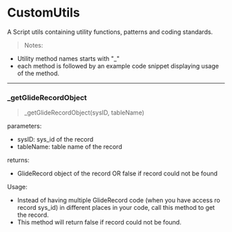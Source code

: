 # CustomUtils

A Script utils containing utility functions, patterns and coding standards.

> Notes:

-   Utility method names starts with "\_"
-   each method is followed by an example code snippet displaying usage of the method.

---

### \_getGlideRecordObject

> \_getGlideRecordObject(sysID, tableName)

parameters:

-   sysID: sys_id of the record
-   tableName: table name of the record

returns:

-   GlideRecord object of the record OR false if record could not be found

Usage:

-   Instead of having multiple GlideRecord code (when you have access ro record sys_id) in different places in your code, call this method to get the record.
-   This method will return false if record could not be found.
